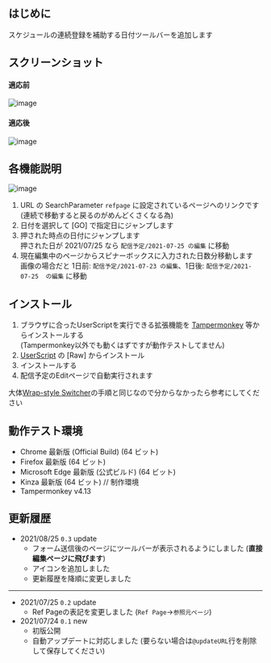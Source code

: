 ## はじめに
スケジュールの連続登録を補助する日付ツールバーを追加します

## スクリーンショット
#### 適応前
![image](https://user-images.githubusercontent.com/84770944/126856309-c3e62bdf-c179-45be-bb04-e6683a01314d.png)
#### 適応後
![image](https://user-images.githubusercontent.com/84770944/126856314-276063a1-f123-4f85-9b1c-1a16fbebc8d3.png)

## 各機能説明
![image](https://user-images.githubusercontent.com/84770944/126856501-fd710de1-91f7-43a4-bfac-bc85f2431f68.png)
1. URL の SearchParameter `refpage` に設定されているページヘのリンクです (連続で移動すると戻るのがめんどくさくなる為)  
2. 日付を選択して [GO] で指定日にジャンプします  
3. 押された時点の日付にジャンプします  
押された日が 2021/07/25 なら `配信予定/2021-07-25 の編集` に移動  
4. 現在編集中のページからスピナーボックスに入力された日数分移動します  
画像の場合だと 1日前: `配信予定/2021-07-23 の編集`、1日後: `配信予定/2021-07-25  の編集` に移動  

## インストール
1. ブラウザに合ったUserScriptを実行できる拡張機能を [Tampermonkey](https://www.tampermonkey.net/) 等からインストールする  
(Tampermonkey以外でも動くはずですが動作テストしてません)
2. [UserScript](https://github.com/AnonUsr-Dev/UserScripts/blob/main/NijiWiki/Date_ToolBar/dtb.user.js#raw-url) の [Raw] からインストール  
3. インストールする  
4. 配信予定のEditページで自動実行されます  

大体[Wrap-style Switcher](https://github.com/AnonUsr-Dev/UserScripts/blob/main/NijiWiki/Wrap-style_Switcher/README.md#%E4%BD%BF%E3%81%84%E6%96%B9)の手順と同じなので分からなかったら参考にしてください

## 動作テスト環境
- Chrome 最新版 (Official Build) (64 ビット)  
- Firefox 最新版 (64 ビット)  
- Microsoft Edge 最新版 (公式ビルド) (64 ビット)  
- Kinza 最新版 (64 ビット) // 制作環境  
- Tampermonkey v4.13  

## 更新履歴
- 2021/08/25 `0.3` update
  - フォーム送信後のページにツールバーが表示されるようにしました (**直接編集ページに飛びます**)  
  - アイコンを追加しました  
  - 更新履歴を降順に変更しました  
----
- 2021/07/25 `0.2` update
  - Ref Pageの表記を変更しました (`Ref Page`→`参照元ページ`)
- 2021/07/24 `0.1` new
  - 初版公開  
  - 自動アップデートに対応しました (要らない場合は`@updateURL`行を削除して保存してください)  
